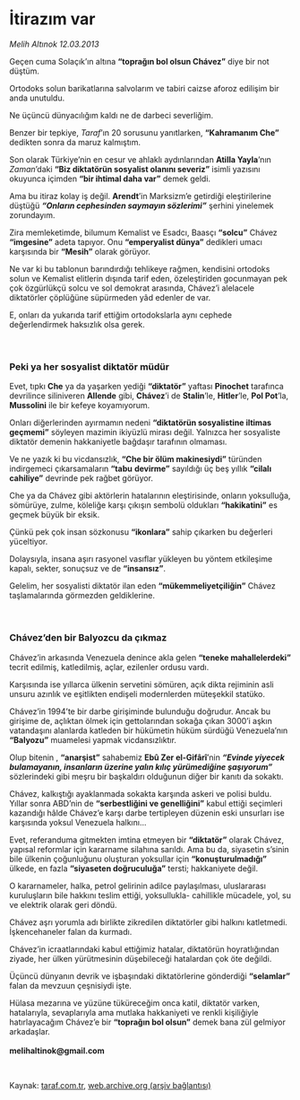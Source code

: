 # İtirazım var

*Melih Altınok 12.03.2013*

<div class="yazi"><p>Geçen cuma Solaçık’ın altına <b>“toprağın bol olsun Chávez”</b> diye bir not düştüm. </p>
<p>Ortodoks solun barikatlarına salvolarım ve tabiri caizse aforoz edilişim bir anda unutuldu.</p>
<p>Ne üçüncü dünyacılığım kaldı ne de darbeci severliğim.</p>
<p>Benzer bir tepkiye, <i>Taraf</i>’ın 20 sorusunu yanıtlarken, <b>“Kahramanım Che”</b> dedikten sonra da maruz kalmıştım.</p>
<p>Son olarak Türkiye’nin en cesur ve ahlaklı aydınlarından <b>Atilla Yayla</b>’nın <i>Zaman</i>’daki <b>“Biz diktatörün sosyalist olanını severiz”</b> isimli yazısını okuyunca içimden <b>“bir ihtimal daha var”</b> demek geldi.</p>
<p>Ama bu itiraz kolay iş değil. <b>Arendt</b>’in Marksizm’e getirdiği eleştirilerine düştüğü <b><i>“Onların cephesinden saymayın sözlerimi”</i></b> şerhini yinelemek zorundayım.</p>
<p>Zira memleketimde, bilumum Kemalist ve Esadcı, Baasçı <b>“solcu”</b> Chávez <b>“imgesine”</b> adeta tapıyor. Onu <b>“emperyalist dünya”</b> dedikleri umacı karşısında bir <b>“Mesih”</b> olarak görüyor.</p>
<p>Ne var ki bu tablonun barındırdığı tehlikeye rağmen, kendisini ortodoks solun ve Kemalist elitlerin dışında tarif eden, özeleştiriden gocunmayan pek çok özgürlükçü solcu ve sol demokrat arasında, Chávez’i alelacele diktatörler çöplüğüne süpürmeden yâd edenler de var.</p>
<p>E, onları da yukarıda tarif ettiğim ortodokslarla aynı cephede değerlendirmek haksızlık olsa gerek.<br/><br/><br/></p>
<h3>Peki ya her sosyalist diktatör müdür</h3>
<p>Evet, tıpkı <b>Che</b> ya da yaşarken yediği <b>“diktatör”</b> yaftası <b>Pinochet</b> tarafınca devrilince siliniveren <b>Allende</b> gibi, <b>Chávez</b>’i de <b>Stalin</b>’le, <b>Hitler</b>’le, <b>Pol Pot</b>’la, <b>Mussolini</b> ile bir kefeye koyamıyorum. </p>
<p>Onları diğerlerinden ayırmamın nedeni <b>“diktatörün sosyalistine iltimas geçmemi”</b> söyleyen mazimin ikiyüzlü mirası değil. Yalnızca her sosyaliste diktatör demenin hakkaniyetle bağdaşır tarafının olmaması.</p>
<p>Ve ne yazık ki bu vicdansızlık, <b>“Che bir ölüm makinesiydi”</b> türünden indirgemeci çıkarsamaların <b>“tabu</b> <b>devirme”</b> sayıldığı üç beş yıllık <b>“cilalı cahiliye”</b> devrinde pek rağbet görüyor.</p>
<p>Che ya da Chávez gibi aktörlerin hatalarının eleştirisinde, onların yoksulluğa, sömürüye, zulme, köleliğe karşı çıkışın sembolü oldukları <b>“hakikatini”</b> es geçmek büyük bir eksik.</p>
<p>Çünkü pek çok insan sözkonusu <b>“ikonlara”</b> sahip çıkarken bu değerleri yüceltiyor. </p>
<p>Dolaysıyla, insana aşırı rasyonel vasıflar yükleyen bu yöntem etkileşime kapalı, sekter, sonuçsuz ve de <b>“insansız”</b>.</p>
<p>Gelelim, her sosyalisti diktatör ilan eden <b>“mükemmeliyetçiliğin”</b> Chávez taşlamalarında görmezden geldiklerine.<br/><br/><br/></p>
<h3>Chávez’den bir Balyozcu da çıkmaz</h3>
<p>Chávez’in arkasında Venezuela denince akla gelen <b>“teneke mahallelerdeki”</b> tecrit edilmiş, katledilmiş, açlar, ezilenler ordusu vardı. </p>
<p>Karşısında ise yıllarca ülkenin servetini sömüren, açık dikta rejiminin asli unsuru azınlık ve eşitlikten endişeli modernlerden müteşekkil statüko.</p>
<p>Chávez’in 1994’te bir darbe girişiminde bulunduğu doğrudur. Ancak bu girişime de, açlıktan ölmek için gettolarından sokağa çıkan 3000’i aşkın vatandaşını alanlarda katleden bir hükümetin hüküm sürdüğü Venezuela’nın <b>“Balyozu”</b> muamelesi yapmak vicdansızlıktır.</p>
<p>Olup bitenin , <b>“anarşist”</b> sahabemiz <b>Ebû Zer el-Gifârî</b>’nin <b><i>“Evinde yiyecek bulamayanın, insanların üzerine yalın kılıç yürümediğine şaşıyorum”</i></b> sözlerindeki gibi meşru bir başkaldırı olduğunun diğer bir kanıtı da sokaktı.</p>
<p>Chávez, kalkıştığı ayaklanmada sokakta karşında askeri ve polisi buldu. Yıllar sonra ABD’nin de <b>“serbestliğini ve genelliğini”</b> kabul ettiği seçimleri kazandığı hâlde Chávez’e karşı darbe tertipleyen düzenin eski unsurları ise karşısında yoksul Venezuela halkını...</p>
<p>Evet, referanduma gitmekten imtina etmeyen bir <b>“diktatör”</b> olarak Chávez, yapısal reformlar için kararname silahına sarıldı. Ama bu da, siyasetin s’sinin bile ülkenin çoğunluğunu oluşturan yoksullar için <b>“konuşturulmadığı”</b> ülkede, en fazla <b>“siyaseten doğruculuğa”</b> tersti; hakkaniyete değil.</p>
<p>O kararnameler, halka, petrol gelirinin adilce paylaşılması, uluslararası kuruluşların bile hakkını teslim ettiği, yoksullukla- cahillikle mücadele, yol, su ve elektrik olarak geri döndü.</p>
<p>Chávez aşrı yorumla adı birlikte zikredilen diktatörler gibi halkını katletmedi. İşkencehaneler falan da kurmadı. </p>
<p>Chávez’in icraatlarındaki kabul ettiğimiz hatalar, diktatörün hoyratlığından ziyade, her ülken yürütmesinin düşebileceği hatalardan çok öte değildi.</p>
<p>Üçüncü dünyanın devrik ve işbaşındaki diktatörlerine gönderdiği <b>“selamlar”</b> falan da mevzuun çeşnisiydi işte.</p>
<p>Hülasa mezarına ve yüzüne tüküreceğim onca katil, diktatör varken, hatalarıyla, sevaplarıyla ama mutlaka hakkaniyeti ve renkli kişiliğiyle hatırlayacağım Chávez’e bir <b>“toprağın bol olsun”</b> demek bana zül gelmiyor arkadaşlar.<br/><br/><b>melihaltinok@gmail.com</b></p>
<p> </p>
</div>

Kaynak: [taraf.com.tr](http://www.taraf.com.tr/melih-altinok/makale-itirazim-var-2.htm), [web.archive.org (arşiv bağlantısı)](http://web.archive.org/web/20131101151554/http://www.taraf.com.tr/melih-altinok/makale-itirazim-var-2.htm)
